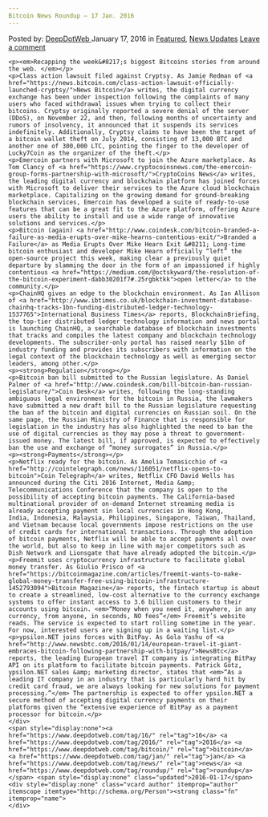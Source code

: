 ```yaml
---
Bitcoin News Roundup – 17 Jan. 2016
---
```

<article class="post-listing post-12960 post type-post status-publish format-standard has-post-thumbnail hentry  tag-1887 tag-3336 tag-bitcoin tag-jan tag-news tag-roundup">
    <div class="post-inner">
        <span>Posted by: <a href="https://www.deepdotweb.com/author/admin/" title="">DeepDotWeb </a></span>
    <span>January 17, 2016</span>
    <span>in <a href="https://www.deepdotweb.com/category/deepdot-news/" rel="category tag">Featured</a>, <a href="https://www.deepdotweb.com/category/news-updates/" rel="category tag">News Updates</a></span>
    <span><a href="https://www.deepdotweb.com/2016/01/17/bitcoin-news-roundup-16-jan-2016/#respond">Leave a comment</a></span>
    </p>
    <div class="clear"></div>
    
    <p><em>Recapping the week&#8217;s biggest Bitcoins stories from around the web. </em></p>
    <p>Class action lawsuit filed against Cryptsy. As Jamie Redman of <a href="https://news.bitcoin.com/class-action-lawsuit-officially-launched-cryptsy/">News Bitcoin</a> writes, the digital currency exchange has been under inspection following the complaints of many users who faced withdrawal issues when trying to collect their bitcoins. Cryptsy originally reported a severe denial of the server (DDoS), on November 22, and then, following months of uncertainty and rumors of insolvency, it announced that it suspends its services indefinitely. Additionally, Cryptsy claims to have been the target of a bitcoin wallet theft on July 2014, consisting of 13,000 BTC and another one of 300,000 LTC, pointing the finger to the developer of Lucky7Coin as the organizer of the theft.</p>
    <p>Emercoin partners with Microsoft to join the Azure marketplace. As Tom Clancy of <a href="https://www.cryptocoinsnews.com/the-emercoin-group-forms-partnership-with-microsoft/">CryptoCoins News</a> writes, the leading digital currency and blockchain platform has joined forces with Microsoft to deliver their services to the Azure cloud blockchain marketplace. Capitalizing on the growing demand for ground-breaking blockchain services, Emercoin has developed a suite of ready-to-use features that can be a great fit to the Azure platform, offering Azure users the ability to install and use a wide range of innovative solutions and services.</p>
    <p>Bitcoin (again) <a href="http://www.coindesk.com/bitcoin-branded-a-failure-as-media-erupts-over-mike-hearns-contentious-exit/">Branded a Failure</a> as Media Erupts Over Mike Hearn Exit &#8211; Long-time bitcoin enthusiast and developer Mike Hearn officially “left” the open-source project this week, making clear a previously quiet departure by slamming the door in the form of an impassioned if highly contentious <a href="https://medium.com/@octskyward/the-resolution-of-the-bitcoin-experiment-dabb30201f7#.25rgbktkk">open letter</a> to the community.</p>
    <p>ChainHQ gives an edge to the blockchain environment. As Ian Allison of <a href="http://www.ibtimes.co.uk/blockchain-investment-database-chainhq-tracks-1bn-funding-distributed-ledger-technology-1537765">International Business Times</a> reports, BlockchainBriefing, the top-tier distributed ledger technology information and news portal is launching ChainHQ, a searchable database of blockchain investments that tracks and compiles the latest company and blockchain technology developments. The subscriber-only portal has raised nearly $1bn of industry funding and provides its subscribers with information on the legal context of the blockchain technology as well as emerging sector leaders, among other.</p>
    <p><strong>Regulation</strong></p>
    <p>Bitcoin ban bill submitted to the Russian legislature. As Daniel Palmer of <a href="http://www.coindesk.com/bill-bitcoin-ban-russian-legislature/">Coin Desk</a> writes, following the long-standing ambiguous legal environment for the bitcoin in Russia, the lawmakers have submitted a new draft bill to the Russian legislature requesting the ban of the bitcoin and digital currencies on Russian soil. On the same page, the Russian Ministry of Finance that is responsible for legislation in the industry has also highlighted the need to ban the use of digital currencies as they may pose a threat to government-issued money. The latest bill, if approved, is expected to effectively ban the use and exchange of “money surrogates” in Russia.</p>
    <p><strong>Payments</strong></p>
    <p>Netflix ready for the bitcoin. As Amelia Tomasicchio of <a href="http://cointelegraph.com/news/116051/netflix-opens-to-bitcoin">Coin Telegraph</a> writes, Netflix CFO David Wells has announced during the Citi 2016 Internet, Media &amp; Telecommunications Conference that the company is open to the possibility of accepting bitcoin payments. The California-based multinational provider of on-demand Internet streaming media is already accepting payment sin local currencies in Hong Kong, India, Indonesia, Malaysia, Philippines, Singapore, Taiwan, Thailand, and Vietnam because local governments impose restrictions on the use of credit cards for international transactions. Through the adoption of bitcoin payments, Netflix will be able to accept payments all over the world, but also to keep in line with major competitors such as Dish Network and Lionsgate that have already adopted the bitcoin.</p>
    <p>Freemit uses cryptocurrency infrastructure to facilitate global money transfer. As Giulio Prisco of <a href="https://bitcoinmagazine.com/articles/freemit-wants-to-make-global-money-transfer-free-using-bitcoin-infrastructure-1452793094">Bitcoin Magazine</a> reports, the fintech startup is about to create a streamlined, low-cost alternative to the currency exchange systems to offer instant access to 3.6 billion customers to their accounts using bitcoin. <em>“Money when you need it, anywhere, in any currency, from anyone, in seconds, NO fees”</em> Freemit’s website reads. The service is expected to start rolling sometime in the year. For now, interested users are signing up in a waiting list.</p>
    <p>ypsilon.NET joins forces with BitPay. As Gola Yashu of <a href="http://www.newsbtc.com/2016/01/14/european-travel-it-giant-embraces-bitcoin-following-partnership-with-bitpay/">NewsBtc</a> reports, the leading European travel IT company is integrating BitPay API on its platform to facilitate bitcoin payments. Patrick Götz, ypsilon.NET sales &amp; marketing director, states that <em>“As a leading IT company in an industry that is particularly hard hit by credit card fraud, we are always looking for new solutions for payment processing.”</em> The partnership is expected to offer ypsilon.NET a secure method of accepting digital currency payments on their platforms given the “extensive experience of BitPay as a payment processor for bitcoin.</p>
    </div>
    <span style="display:none"><a href="https://www.deepdotweb.com/tag/16/" rel="tag">16</a> <a href="https://www.deepdotweb.com/tag/2016/" rel="tag">2016</a> <a href="https://www.deepdotweb.com/tag/bitcoin/" rel="tag">bitcoin</a> <a href="https://www.deepdotweb.com/tag/jan/" rel="tag">jan</a> <a href="https://www.deepdotweb.com/tag/news/" rel="tag">news</a> <a href="https://www.deepdotweb.com/tag/roundup/" rel="tag">roundup</a></span> <span style="display:none" class="updated">2016-01-17</span>
    <div style="display:none" class="vcard author" itemprop="author" itemscope itemtype="http://schema.org/Person"><strong class="fn" itemprop="name">
    </div>
</article>

